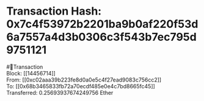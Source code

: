
Transaction Hash: 0x7c4f53972b2201ba9b0af220f53d6a7557a4d3b0306c3f543b7ec795d9751121
====================================================================================
  
#💸Transaction  
Block: [[14456714]]  
From: [[0xc02aaa39b223fe8d0a0e5c4f27ead9083c756cc2]]  
To: [[0x68b3465833fb72a70ecdf485e0e4c7bd8665fc45]]  
Transferred: 0.25693937674249756 Ether